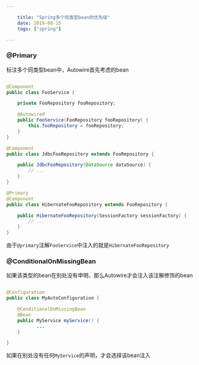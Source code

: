 ```yaml
---

    title: "Spring多个同类型bean的优先级"
    date: 2019-08-15
    tags: ["spring"]

---
```


### @Primary

标注多个同类型bean中，Autowire首先考虑的bean

```java

@Component
public class FooService {

    private FooRepository fooRepository;

    @Autowired
    public FooService(FooRepository fooRepository) {
        this.fooRepository = fooRepository;
    }
}

@Component
public class JdbcFooRepository extends FooRepository {

    public JdbcFooRepository(DataSource dataSource) {
        // ...
    }
}

@Primary
@Component
public class HibernateFooRepository extends FooRepository {

    public HibernateFooRepository(SessionFactory sessionFactory) {
        // ...
    }
}
```

由于`@primary`注解`FooService`中注入的就是`HibernateFooRepository`

### @ConditionalOnMissingBean

如果该类型的bean在别处没有申明，那么Autowire才会注入该注解修饰的bean

```java

@Configuration
public class MyAutoConfiguration {

    @ConditionalOnMissingBean
    @Bean
    public MyService myService() {
           ...
    }

}
```
如果在别处没有任何`MyService`的声明，才会选择该bean注入